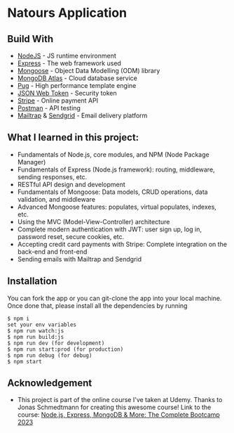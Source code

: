 <h1> Natours Application </h1>




## Build With

* [NodeJS](https://nodejs.org/en/) - JS runtime environment
* [Express](http://expressjs.com/) - The web framework used
* [Mongoose](https://mongoosejs.com/) - Object Data Modelling (ODM) library
* [MongoDB Atlas](https://www.mongodb.com/cloud/atlas) - Cloud database service
* [Pug](https://pugjs.org/api/getting-started.html) - High performance template engine
* [JSON Web Token](https://jwt.io/) - Security token
* [Stripe](https://stripe.com/) - Online payment API
* [Postman](https://www.getpostman.com/) - API testing
* [Mailtrap](https://mailtrap.io/) & [Sendgrid](https://sendgrid.com/) - Email delivery platform


## What I learned in this project:

* Fundamentals of Node.js, core modules, and NPM (Node Package Manager)
* Fundamentals of Express (Node.js framework): routing, middleware, sending responses, etc.
* RESTful API design and development 
* Fundamentals of Mongoose: Data models, CRUD operations, data validation, and middleware
* Advanced Mongoose features: populates, virtual populates, indexes, etc.
* Using the MVC (Model-View-Controller) architecture
*  Complete modern authentication with JWT: user sign up, log in, password reset, secure cookies, etc.
* Accepting credit card payments with Stripe: Complete integration on the back-end and front-end
* Sending emails with Mailtrap and Sendgrid



## Installation
You can fork the app or you can git-clone the app into your local machine. Once done that, please install all the
dependencies by running
```
$ npm i
set your env variables
$ npm run watch:js
$ npm run build:js
$ npm run dev (for development)
$ npm run start:prod (for production)
$ npm run debug (for debug)
$ npm start
```

## Acknowledgement

* This project is part of the online course I've taken at Udemy. Thanks to Jonas Schmedtmann for creating this awesome course! Link to the course: [Node.js, Express, MongoDB & More: The Complete Bootcamp 2023](https://www.udemy.com/course/nodejs-express-mongodb-bootcamp/)

